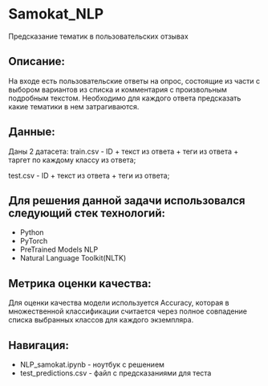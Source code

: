 # Samokat_NLP
Предсказание тематик в пользовательских отзывах

## Описание:
На входе есть пользовательские ответы на опрос, состоящие из части с выбором вариантов из списка и комментария с произвольным подробным текстом.
Необходимо для каждого ответа предсказать какие тематики в нем затрагиваются.

## Данные: 
Даны 2 датасета:
train.csv - ID + текст из ответа + теги из ответа + таргет по каждому классу из ответа;

test.csv - ID + текст из ответа + теги из ответа;

## Для решения данной задачи использовался следующий стек технологий:
- Python
- PyTorch
- PreTrained Models NLP
- Natural Language Toolkit(NLTK)

## Метрика оценки качества:
Для оценки качества модели используется Accuracy, которая в множественной классификации считается через полное совпадение списка выбранных классов для каждого экземпляра. 

## Навигация:
- NLP_samokat.ipynb - ноутбук с решением 
- test_predictions.csv - файл с предсказаниями для теста

